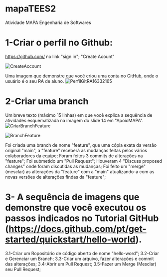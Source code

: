 # mapaTEES2
Atividade MAPA Engenharia de Softwares

# 1-Criar o perfil no Github:
https://github.com/  no link "sign in"; "Create Acount"

![CreateAccount](https://github.com/RAmod54-2023/mapaTEES2/assets/152905999/2fc28b8a-8e2e-4508-a55b-6f30c9e343ee)


Uma imagem que demonstre que você criou uma conta no GitHub, onde o usuário é o seu RA de aluno.
![PerfilGitRA16332165](https://github.com/RAmod54-2023/mapaTEES2/assets/152905999/a168aa97-1534-4973-98c4-6177c05496f8)


# 2-Criar uma branch
Um breve texto (máximo 15 linhas) em que você explica a sequência de atividades esquematizada na imagem do slide 14 em "ApoioMAPA".
![CriarBranchFeature](https://github.com/RAmod54-2023/mapaTEES2/assets/152905999/b6435f99-ab52-4b7b-a22c-ffc9e87efed0)


![BranchFeature](https://github.com/RAmod54-2023/mapaTEES2/assets/152905999/417bb771-17df-4351-9399-08e5a2eb2d9b)

Foi criada uma branch de nome "feature", que uma cópia exata da versão original "main", a "feature" receberá as mudanças feitas pelos vários colaboradores da equipe;
Foram feitos 3 commits de alterações na "feature";
Foi submetido um "Pull Request";
Houveram 4 "Discuss proposed changes" onde foram discutidas as mudanças;
Foi feito um "merge" (mesclar) as alterações da "feature" com a "main" atualizando-a com as novas versões de alterações findas da "feature";

# 3- A sequência de imagens que demonstre que você executou os passos indicados no Tutorial GitHub (https://docs.github.com/pt/get-started/quickstart/hello-world).
3.1-Criar um Ropositório de código aberto de nome "hello-word";
3.2-Criar e Gerenciar um Branch;
3.3-Criar um arquivo, fazer alterações e commit das alterações;
3.4-Abrir um Pull Request;
3.5-Fazer um Merge (Mesclar) seu Pull Request;



